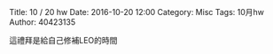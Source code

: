 Title: 10 / 20 hw
Date: 2016-10-20 12:00
Category: Misc
Tags: 10月hw
Author: 40423135


<p>這禮拜是給自己修補LEO的時間</p>



